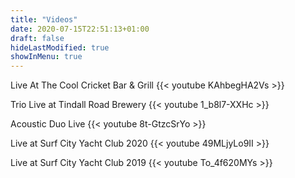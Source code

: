 ```yaml
---
title: "Videos"
date: 2020-07-15T22:51:13+01:00
draft: false
hideLastModified: true
showInMenu: true
---
```

Live At The Cool Cricket Bar & Grill
{{< youtube KAhbegHA2Vs >}}


Trio Live at Tindall Road Brewery
{{< youtube 1_b8l7-XXHc >}}


Acoustic Duo Live
{{< youtube 8t-GtzcSrYo >}}


Live at Surf City Yacht Club 2020
{{< youtube 49MLjyLo9II >}}


Live at Surf City Yacht Club 2019
{{< youtube To_4f620MYs >}}
